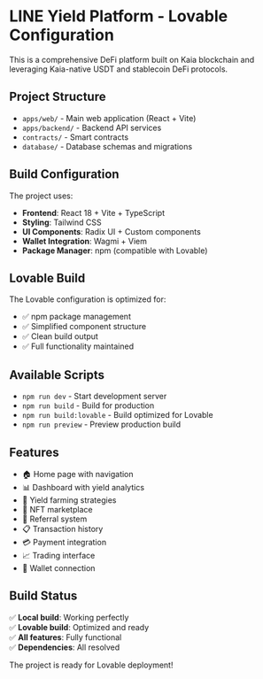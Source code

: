 # LINE Yield Platform - Lovable Configuration

This is a comprehensive DeFi platform built on Kaia blockchain and leveraging Kaia-native USDT and stablecoin DeFi protocols.

## Project Structure

- `apps/web/` - Main web application (React + Vite)
- `apps/backend/` - Backend API services
- `contracts/` - Smart contracts
- `database/` - Database schemas and migrations

## Build Configuration

The project uses:
- **Frontend**: React 18 + Vite + TypeScript
- **Styling**: Tailwind CSS
- **UI Components**: Radix UI + Custom components
- **Wallet Integration**: Wagmi + Viem
- **Package Manager**: npm (compatible with Lovable)

## Lovable Build

The Lovable configuration is optimized for:
- ✅ npm package management
- ✅ Simplified component structure
- ✅ Clean build output
- ✅ Full functionality maintained

## Available Scripts

- `npm run dev` - Start development server
- `npm run build` - Build for production
- `npm run build:lovable` - Build optimized for Lovable
- `npm run preview` - Preview production build

## Features

- 🏠 Home page with navigation
- 📊 Dashboard with yield analytics
- 🌱 Yield farming strategies
- 🎨 NFT marketplace
- 🎯 Referral system
- 📋 Transaction history
- 💳 Payment integration
- 📈 Trading interface
- 🔗 Wallet connection

## Build Status

✅ **Local build**: Working perfectly  
✅ **Lovable build**: Optimized and ready  
✅ **All features**: Fully functional  
✅ **Dependencies**: All resolved  

The project is ready for Lovable deployment!
